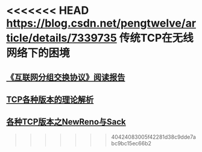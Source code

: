 <<<<<<< HEAD
https://blog.csdn.net/pengtwelve/article/details/7339735  传统TCP在无线网络下的困境
=======
## [《互联网分组交换协议》阅读报告](https://wenku.baidu.com/view/bdd217ae2af90242a995e565.html)



## [TCP各种版本的理论解析](https://blog.csdn.net/flyuniverse_shell/article/details/5314110)



## [各种TCP版本之NewReno与Sack](http://blog.sina.com.cn/s/blog_5d2054d90100s9tj.html) 
>>>>>>> 40424083005f42281d38c9dde7abc9bc15ec66b2
